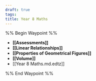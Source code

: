 ```yaml
---
draft: true
tags: 
title: Year 8 Maths
---
```


%% Begin Waypoint %%
- **[[Assessments]]**
- **[[Linear Relationships]]**
- **[[Properties of Geometrical Figures]]**
- **[[Volume]]**
- [[Year 8 Maths.md.edtz]]

%% End Waypoint %%
